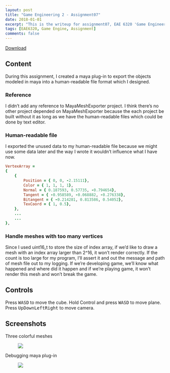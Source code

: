 ```yaml
---
layout: post
title: "Game Engineering 2 - Assignment07"
date: 2018-01-01
excerpt: "This is the writeup for assignment07, EAE 6320 'Game Engineering 2'"
tags: [EAE6320, Game Engine, Assignment]
comments: false
---
```


<div markdown="0"><a href="https://drive.google.com/open?id=1IgNfRG39Bc5zX6lHRF0vqupWJXlzJVpn" class="btn btn-info">Download</a></div>

## Content

During this assignment, I created a maya plug-in to export the objects modeled in maya into a human-readable file format which I designed.

### Reference

I didn’t add any reference to MayaMeshExporter project. I think there’s no other project depended on MayaMeshExporter because the each project be built without it as long as we have the human-readable files which could be done by text editor.

### Human-readable file

I exported the unused data to my human-readable file because we might use some data later and the way I wrote it wouldn’t influence what I have now.

~~~ ruby
VertexArray = 
{
	{
		Position = { 0, 0, -2.15111},
		Color = { 1, 1, 1, 1},
		Normal = { 0.187593, 0.57735, -0.794654},
		Tangent = { -0.958589, -0.068882, -0.276338},
		Bitangent = { -0.214281, 0.813586, 0.54052},
		TexCoord = { 1, 0.5},	
	},
	...
	...
},
~~~

### Handle meshes with too many vertices

Since I used uint16_t to store the size of index array, if we’d like to draw a mesh with an index array larger than 2^16, it won’t render correctly. If the count is too large for my program, I’ll assert it and out the message and path of mesh file out to my logging. If we’re developing game, we’ll know what happened and where did it happen and if we’re playing game, it won’t render this mesh and won’t break the game.

## Controls

Press <kbd>W</kbd><kbd>A</kbd><kbd>S</kbd><kbd>D</kbd> to move the cube. Hold Control and press <kbd>W</kbd><kbd>A</kbd><kbd>S</kbd><kbd>D</kbd> to move plane. Press <kbd>Up</kbd><kbd>Down</kbd><kbd>Left</kbd><kbd>Right</kbd> to move camera.

## Screenshots

Three colorful meshes
<figure>
	<a href="../assets/img/blog/GameEngineering2/Assignment6/1.png"><img src="../assets/img/blog/GameEngineering2/Assignment6/1.png"></a>
</figure>

Debugging maya plug-in
<figure>
	<a href="../assets/img/blog/GameEngineering2/Assignment6/2.png"><img src="../assets/img/blog/GameEngineering2/Assignment6/2.png"></a>
</figure>
